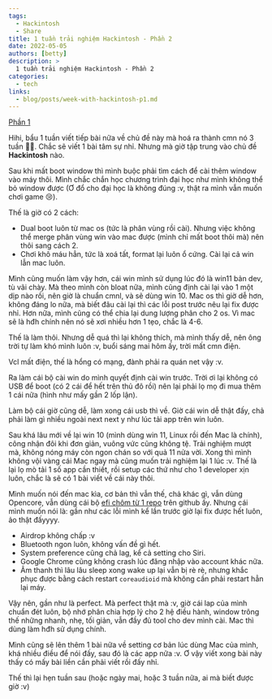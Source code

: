 ```yaml
---
tags:
  - Hackintosh 
  - Share
title: 1 tuần trải nghiệm Hackintosh - Phần 2
date: 2022-05-05
authors: [betty]
description: >
  1 tuần trải nghiệm Hackintosh - Phần 2
categories:
  - tech
links:
  - blog/posts/week-with-hackintosh-p1.md
---
```


[Phần 1](./week-with-hackintosh-p1.md)

Hihi, bẩu 1 tuần viết tiếp bài nữa về chủ đề này mà hoá ra thành cmn nó 3 tuần 🤣🤣. Chắc sẽ viết 1 bài tâm sự nhỉ. Nhưng mà giờ tập trung vào chủ đề **Hackintosh** nào.

Sau khi mất boot window thì mình buộc phải tìm cách để cài thêm window vào máy thôi. Mình chắc chắn học chương trình đại học như mình không thể bỏ window được (Ơ đổ cho đại học là không đúng :v, thật ra mình vẫn muốn chơi game 😢). 
<!-- more -->

Thế là giờ có 2 cách:

+ Dual boot luôn từ mac os (tức là phân vùng rồi cài). Nhưng việc không thể merge phân vùng win vào mac được (mình chỉ mất boot thôi mà) nên thôi sang cách 2.
+ Chơi khô máu hẳn, tức là xoá tất, format lại luôn ổ cứng. Cài lại cả win lẫn mac luôn.

Mình cũng muốn làm vậy hơn, cái win mình sử dụng lúc đó là win11 bản dev, tù vãi chày. Mà theo mình còn bloat nữa, mình cũng định cài lại vào 1 một dịp nào rồi, nên giờ là chuẩn cmnl, và sẽ dùng win 10. Mac os thì giờ dễ hơn, không đáng lo nữa, mà biết đâu cài lại thì các lỗi post trước nêu lại fix được nhỉ. Hơn nữa, mình cũng có thể chia lại dung lượng phân cho 2 os. Vì mac sẽ là hđh chính nên nó sẽ xơi nhiều hơn 1 tẹo, chắc là 4-6.

Thế là làm thôi. Nhưng dễ quá thì lại không thích, mà mình thấy dễ, nên ông trời tự làm khó mình luôn :v, buổi sáng mai hôm ấy, trời mất cmn điện.

Vcl mất điện, thế là hổng có mạng, đành phải ra quán net vậy :v.

Ra làm cái bộ cài win do mình quyết định cài win trước. Trời ơi lại không có USB để boot (có 2 cái để hết trên thủ đô rồi) nên lại phải lọ mọ đi mua thêm 1 cái nữa (hình như mấy gần 2 lốp lận).

Làm bộ cái giờ cũng dễ, làm xong cái usb thì về. Giờ cái win dễ thật đấy, chả phải làm gì nhiều ngoài next next y như lúc tải app trên win luôn. 

Sau khá lâu mới về lại win 10 (mình dùng win 11, Linux rồi đến Mac là chính), công nhận đôi khi đơn giản, vuông vức cũng không tệ. Trải nghiệm mượt mà, không nóng máy còn ngon chán so với quả 11 nửa vời. Xong thì mình không vội vàng cái Mac ngay mà cũng muốn trải nghiệm lại 1 lúc :v. Thế là lại lọ mò tải 1 số app cần thiết, rồi setup các thứ như cho 1 developer xịn luôn, chắc là sẽ có 1 bài viết về cái này thôi.

Mình muốn nói đến mac kìa, cơ bản thì vẫn thế, chả khác gì, vẫn dùng Opencore, vẫn dùng cái bộ [efi chôm từ 1 repo](https://github.com/ZoR3oL/t490-hackintosh) trên github ấy. Nhưng cái mình muốn nói là: gần như các lỗi mình kể lần trước giờ lại fix được hết luôn, ảo thật đấyyyy.

+ Airdrop không chấp :v
+ Bluetooth ngon luôn, không vấn đề gì hết.
+ System preference cũng chả lag, kể cả setting cho Siri.
+ Google Chrome cũng không crash lúc đăng nhập vào account khác nữa.
+ Âm thanh thì lâu lâu sleep xong wake up lại vẫn bị rè rè, nhưng khắc phục được bằng cách restart `coreaudioid` mà không cần phải restart hẳn lại máy.

Vậy nên, gần như là perfect.
Mà perfect thật mà :v, giờ cái lap của mình chuẩn đét luôn, bộ nhớ phân chia hợp lý cho 2 hệ điều hành, window trông thế những nhanh, nhẹ, tối giản, vẫn đầy đủ tool cho dev mình cài. Mac thì dùng làm hđh sử dụng chính.

Mình cũng sẽ lên thêm 1 bài nữa về setting cơ bản lúc dùng Mac của mình, khá nhiều điều để nói đấy, sau đó là các app nữa :v. Ơ vậy viết xong bài này thấy có mấy bài liền cần phải viết rồi đấy nhỉ.

Thế thì lại hẹn tuần sau (hoặc ngày mai, hoặc 3 tuần nữa, ai mà biết được giờ :v)